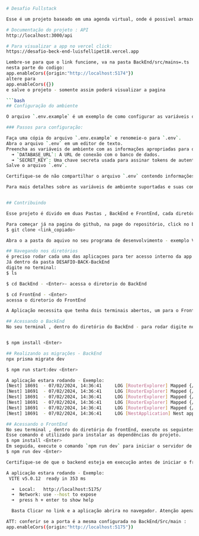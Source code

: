 ```bash
# Desafio Fullstack

Esse é um projeto baseado em uma agenda virtual, onde é possivel armazenar contatos, atravez de um usuario criado.

# Documentação do projeto : API 
http://localhost:3000/api

# Para visualizar a app no vercel click:
https://desafio-beck-end-luisfellipet18.vercel.app

Lembre-se para que o link funcione, va na pasta BackEnd/src/mains=.ts 
nesta parte do codigo:
app.enableCors({origin:"http://localhost:5174"})
altere para 
app.enableCors({})
e salve o projeto - somente assim poderá visualizar a pagina 

```bash
## Configuração do ambiente

O arquivo `.env.example` é um exemplo de como configurar as variáveis de ambiente necessárias para o funcionamento do projeto. Antes de iniciar o projeto, é necessário criar um arquivo `.env` com base neste exemplo e preencher as informações relevantes.

### Passos para configuração:

Faça uma cópia do arquivo `.env.example` e renomeie-o para `.env`.
Abra o arquivo `.env` em um editor de texto.
Preencha as variáveis de ambiente com as informações apropriadas para o seu ambiente de desenvolvimento. As variáveis comuns incluem:
  ➜ `DATABASE_URL`: A URL de conexão com o banco de dados.
  ➜ `SECRET_KEY`: Uma chave secreta usada para assinar tokens de autenticação, etc.
Salve o arquivo `.env`.

Certifique-se de não compartilhar o arquivo `.env` contendo informações sensíveis, como senhas e chaves secretas, em repositórios públicos. É uma boa prática manter o arquivo `.env` listado no arquivo `.gitignore` para evitar seu rastreamento pelo controle de versão.

Para mais detalhes sobre as variáveis de ambiente suportadas e suas configurações, consulte a documentação do projeto.


## Contribuindo

Esse projeto é divido em duas Pastas , BackEnd e FrontEnd, cada diretório possui a sua inicialização. 

Para começar já na pagina do github, na page do repositório, click no botão verde Code, em seguica click no icone Copy url to clipboard, para copiar o repositório, va no terminal da sua maquina e clone o repositorio com o comando :
$ git clone <link_copiado>

Abra o a pasta do aquivo no seu programa de desenvolvimento - exemplo VS Code. 

## Navegando nos diretórios
é preciso rodar cada uma das aplicaçoes para ter acesso interno da app
Já dentro da pasta DESAFIO-BACK-BackEnd
digite no terminal:
$ ls 

$ cd BackEnd - <Enter>- acessa o diretorio do BackEnd

$ cd FrontEnd - <Enter> 
acessa o diretorio do FrontEnd 

A Aplicação necessita que tenha dois terminais abertos, um para o FrontEnd e outro para o BackEnd.

## Acessando o BackEnd 
No seu terminal , dentro do diretório do BackEnd - para rodar digite no terminal


$ npm install <Enter>

## Realizando as migrações - BackEnd
npx prisma migrate dev

$ npm run start:dev <Enter>

A aplicação estara rodando - Exemplo: 
[Nest] 18691  - 07/02/2024, 14:36:41     LOG [RouterExplorer] Mapped {/contacts, POST} route +1ms
[Nest] 18691  - 07/02/2024, 14:36:41     LOG [RouterExplorer] Mapped {/contacts, GET} route +0ms
[Nest] 18691  - 07/02/2024, 14:36:41     LOG [RouterExplorer] Mapped {/contacts/:id, GET} route +0ms
[Nest] 18691  - 07/02/2024, 14:36:41     LOG [RouterExplorer] Mapped {/contacts/:id, PATCH} route +1ms
[Nest] 18691  - 07/02/2024, 14:36:41     LOG [RouterExplorer] Mapped {/contacts/:id, DELETE} route +0ms
[Nest] 18691  - 07/02/2024, 14:36:41     LOG [NestApplication] Nest application successfully started +55ms

## Acessando o FrontEnd 
No seu terminal , dentro do diretório do frontEnd, execute os seguintes comandos:
Esse comando é utilizado para instalar as dependências do projeto.
$ npm install <Enter>
Em seguida, execute o comando `npm run dev` para iniciar o servidor de desenvolvimento do frontend.
$ npm run dev <Enter>

Certifique-se de que o backend esteja em execução antes de iniciar o frontend.

A aplicação estara rodando - Exemplo: 
 VITE v5.0.12  ready in 353 ms

  ➜  Local:   http://localhost:5175/
  ➜  Network: use --host to expose
  ➜  press h + enter to show help

  Basta Clicar no link e a aplicação abrira no navegador. Atenção apenas funcionará com o BackEnd iniciado e rodando. 

ATT: conferir se a porta é a mesma configurada no BackEnd/Src/main :
app.enableCors({origin:"http://localhost:5175"})







